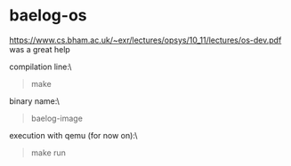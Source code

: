 # baelog-os

https://www.cs.bham.ac.uk/~exr/lectures/opsys/10_11/lectures/os-dev.pdf
was a great help

compilation line:\
>make

binary name:\
>baelog-image

execution with qemu (for now on):\
>make run
